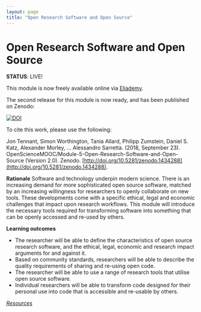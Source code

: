 ```yaml
---
layout: page
title: "Open Research Software and Open Source"
---
```


# Open Research Software and Open Source

**STATUS**: LIVE!

This module is now freely available online via [Eliademy](https://eliademy.com/app/a/courses/02d7338a7e).

The second release for this module is now ready, and has been published on Zenodo:

[![DOI](https://zenodo.org/badge/DOI/10.5281/zenodo.1434288.svg)](https://doi.org/10.5281/zenodo.1434288)

To cite this work, please use the following:

Jon Tennant, Simon Worthington, Tania Allard, Philipp Zumstein, Daniel S. Katz, Alexander Morley, … Alessandro Sarretta. (2018, September 23). OpenScienceMOOC/Module-5-Open-Research-Software-and-Open-Source (Version 2.0). Zenodo. [http://doi.org/10.5281/zenodo.1434288](http://doi.org/10.5281/zenodo.1434288).

**Rationale**
Software and technology underpin modern science. There is an increasing demand for more sophisticated open source software, matched by an increasing willingness for researchers to openly collaborate on new tools. These developments come with a specific ethical, legal and economic challenges that impact upon research workflows. This module will introduce the necessary tools required for transforming software into something that can be openly accessed and re-used by others.

**Learning outcomes**
* The researcher will be able to define the characteristics of open source research software, and the ethical, legal, economic and research impact arguments for and against it.
* Based on community standards, researchers will be able to describe the quality requirements of sharing and re-using open code.
* The researcher will be able to use a range of research tools that utilise open source software.
* Individual researchers will be able to transform code designed for their personal
use into code that is accessible and re-usable by others.

[_Resources_](http://opensciencemooc.eu/resources/#five)
